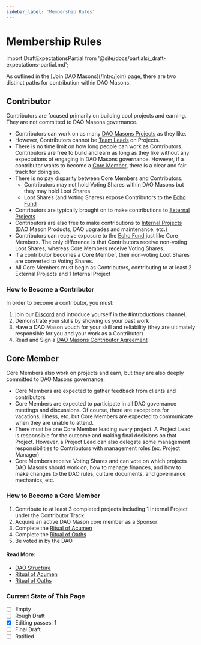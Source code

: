```yaml
---
sidebar_label: 'Membership Rules'
---
```


# Membership Rules

import DraftExpectationsPartial from '@site/docs/partials/\_draft-expectations-partial.md';

<DraftExpectationsPartial />
As outlined in the [Join DAO Masons](/Intro/join) page, there are two distinct paths for contribution within DAO Masons.

## Contributor

Contributors are focused primarily on building cool projects and earning. They are not committed to DAO Masons governance.

- Contributors can work on as many [DAO Masons Projects](/Rules/projects) as they like.
- However, Contributors cannot be [Team Leads](/Rules/projects#project-leads) on Projects.
- There is no time limit on how long people can work as Contributors. Contributors are free to build and earn as long as they like without any expectations of engaging in DAO Masons governance. However, if a contributor wants to become a [Core Member](/Rules/membership-rules#core-member), there is a clear and fair track for doing so.
- There is no pay disparity between Core Members and Contributors.
  - Contributors may not hold Voting Shares within DAO Masons but they may hold Loot Shares
  - Loot Shares (and Voting Shares) expose Contributors to the [Echo Fund](/Rituals/ritual-of-echoes)
- Contributors are typically brought on to make contributions to [External Projects](/Rules/projects#internal-or-external-project)
- Contributors are also free to make contributions to [Internal Projects](/Rules/projects#internal-or-external-project) (DAO Mason Products, DAO upgrades and maintenance, etc.)
- Contributors can receive exposure to the [Echo Fund](/Rituals/ritual-of-echoes) just like Core Members. The only difference is that Contributors receive non-voting Loot Shares, whereas Core Members receive Voting Shares.
- If a contributor becomes a Core Member, their non-voting Loot Shares are converted to Voting Shares.
- All Core Members must begin as Contributors, contributing to at least 2 External Projects and 1 Internal Project

### How to Become a Contributor

In order to become a contributor, you must:

1. join our [Discord](https://discord.gg/zQYhrUB5Hj) and introduce yourself in the #introductions channel.
1. Demonstrate your skills by showing us your past work
1. Have a DAO Mason vouch for your skill and reliability (they are ultimately responsible for you and your work as a Contributor)
1. Read and Sign a [DAO Masons Contributor Agreement](/Templates/contributor-agreement)

## Core Member

Core Members also work on projects and earn, but they are also deeply committed to DAO Masons governance.

- Core Members are expected to gather feedback from clients and contributors
- Core Members are expected to participate in all DAO governance meetings and discussions. Of course, there are exceptions for vacations, illness, etc. but Core Members are expected to communicate when they are unable to attend.
- There must be one Core Member leading every project. A Project Lead is responsible for the outcome and making final decisions on that Project. However, a Project Lead can also delegate some management responsibilities to Contributors with management roles (ex. Project Manager)
- Core Members receive Voting Shares and can vote on which projects DAO Masons should work on, how to manage finances, and how to make changes to the DAO rules, culture documents, and governance mechanics, etc.

### How to Become a Core Member

1. Contribute to at least 3 completed projects including 1 Internal Project under the Contributor Track.
1. Acquire an active DAO Mason core member as a Sponsor
1. Complete the [Ritual of Acumen](/Rituals/ritual-of-acumen)
1. Complete the [Ritual of Oaths](/Rituals/ritual-of-oaths)
1. Be voted in by the DAO

#### Read More:

- [DAO Structure](/Rules/dao-types)
- [Ritual of Acumen](/Rituals/ritual-of-acumen)
- [Ritual of Oaths](/Rituals/ritual-of-oaths)

### Current State of This Page

- [ ] Empty
- [ ] Rough Draft
- [x] Editing passes: 1
- [ ] Final Draft
- [ ] Ratified
